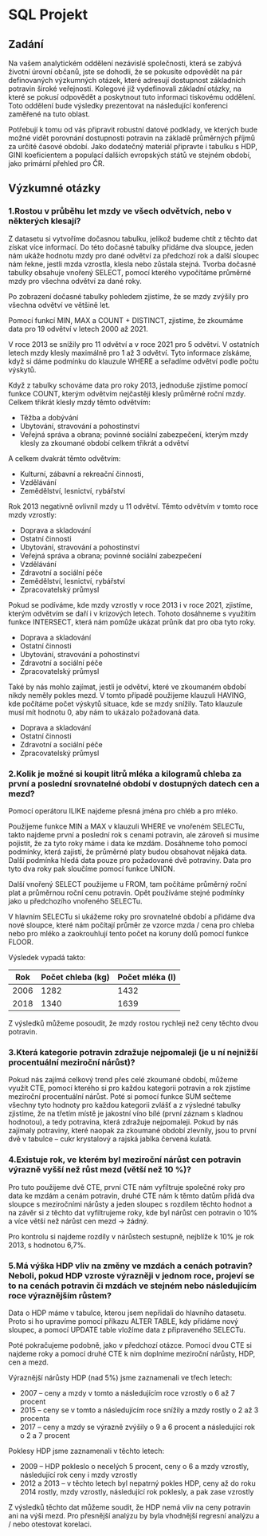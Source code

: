 # SQL Projekt

## Zadání

Na vašem analytickém oddělení nezávislé společnosti, která se zabývá životní úrovní občanů, jste se dohodli, že se pokusíte odpovědět na pár definovaných výzkumných otázek, které adresují dostupnost základních potravin široké veřejnosti. Kolegové již vydefinovali základní otázky, na které se pokusí odpovědět a poskytnout tuto informaci tiskovému oddělení. Toto oddělení bude výsledky prezentovat na následující konferenci zaměřené na tuto oblast.

Potřebují k tomu od vás připravit robustní datové podklady, ve kterých bude možné vidět porovnání dostupnosti potravin na základě průměrných příjmů za určité časové období.
Jako dodatečný materiál připravte i tabulku s HDP, GINI koeficientem a populací dalších evropských států ve stejném období, jako primární přehled pro ČR.

## Výzkumné otázky
### 1.Rostou v průběhu let mzdy ve všech odvětvích, nebo v některých klesají?

Z datasetu si vytvoříme dočasnou tabulku, jelikož budeme chtít z těchto dat získat více informací. Do této dočasné tabulky přidáme dva sloupce, jeden nám ukáže hodnotu mzdy pro dané odvětví za předchozí rok a další sloupec nám řekne, jestli mzda vzrostla, klesla nebo zůstala stejná. Tvorba dočasné tabulky obsahuje vnořený SELECT, pomocí kterého vypočítáme průměrné mzdy pro všechna odvětví za dané roky.  

Po zobrazení dočasné tabulky pohledem zjistíme, že se mzdy zvýšily pro všechna odvětví ve většině let.  

Pomocí funkcí MIN, MAX a COUNT + DISTINCT, zjistíme, že zkoumáme data pro 19 odvětví v letech 2000 až 2021.   

V roce 2013 se snížily pro 11 odvětví a v roce 2021 pro 5 odvětví. V ostatních letech mzdy klesly maximálně pro 1 až 3 odvětví. Tyto informace získáme, když si dáme podmínku do klauzule WHERE a seřadíme odvětví podle počtu výskytů.

Když z tabulky schováme data pro roky 2013, jednoduše zjistíme pomocí funkce COUNT, kterým odvětvím nejčastěji klesly průměrné roční mzdy.   
Celkem třikrát klesly mzdy těmto odvětvím:
 - Těžba a dobývání
 - Ubytování, stravování a pohostinství
 - Veřejná správa a obrana; povinné sociální zabezpečení, kterým mzdy klesly za zkoumané období celkem třikrát a odvětví

A celkem dvakrát těmto odvětvím:
 - Kulturní, zábavní a rekreační činnosti,
 - Vzdělávání
 - Zemědělství, lesnictví, rybářství

Rok 2013 negativně ovlivnil mzdy u 11 odvětví. Těmto odvětvím v tomto roce mzdy vzrostly:
 - Doprava a skladování
 - Ostatní činnosti
 - Ubytování, stravování a pohostinství
 - Veřejná správa a obrana; povinné sociální zabezpečení
 - Vzdělávání
 - Zdravotní a sociální péče
 - Zemědělství, lesnictví, rybářství
 - Zpracovatelský průmysl

Pokud se podíváme, kde mzdy vzrostly v roce 2013 i v roce 2021, zjistíme, kterým odvětvím se daří i v krizových letech. Tohoto dosáhneme s využitím funkce INTERSECT, která nám pomůže ukázat průnik dat pro oba tyto roky.
 - Doprava a skladování
 - Ostatní činnosti
 - Ubytování, stravování a pohostinství
 - Zdravotní a sociální péče
 - Zpracovatelský průmysl

Také by nás mohlo zajímat, jestli je odvětví, které ve zkoumaném období nikdy neměly pokles mezd.
V tomto případě použijeme klauzuli HAVING, kde počítáme počet výskytů situace, kde se mzdy snížily. Tato klauzule musí mít hodnotu 0, aby nám to ukázalo požadovaná data.
 - Doprava a skladování
 - Ostatní činnosti
 - Zdravotní a sociální péče
 - Zpracovatelský průmysl

### 2.Kolik je možné si koupit litrů mléka a kilogramů chleba za první a poslední srovnatelné období v dostupných datech cen a mezd?
Pomocí operátoru ILIKE najdeme přesná jména pro chléb a pro mléko.

Použijeme funkce MIN a MAX v klauzuli WHERE ve vnořeném SELECTu, takto najdeme první a poslední rok s cenami potravin, ale zároveň si musíme pojistit, že za tyto roky máme i data ke mzdám. Dosáhneme toho pomocí podmínky, která zajistí, že průměrné platy budou obsahovat nějaká data. Další podmínka hledá data pouze pro požadované dvě potraviny. Data pro tyto dva roky pak sloučíme pomocí funkce UNION.

Další vnořený SELECT použijeme u FROM, tam počítáme průměrný roční plat a průměrnou roční cenu potravin. Opět používáme stejné podmínky jako u předchozího vnořeného SELECTu.

V hlavním SELECTu si ukážeme roky pro srovnatelné období a přidáme dva nové sloupce, které nám počítají průměr ze vzorce mzda / cena pro chleba nebo pro mléko a zaokrouhlují tento počet na koruny dolů pomocí funkce FLOOR.

Výsledek vypadá takto:

| Rok  | Počet chleba (kg) | Počet mléka (l) |
|------|-------------------|-----------------|
| 2006 | 1282              | 1432            |
| 2018 | 1340              | 1639            | 

Z výsledků můžeme posoudit, že mzdy rostou rychleji než ceny těchto dvou potravin.

### 3.Která kategorie potravin zdražuje nejpomaleji (je u ní nejnižší procentuální meziroční nárůst)?
Pokud nás zajímá celkový trend přes celé zkoumané období, můžeme využít CTE, pomocí kterého si pro každou kategorii potravin a rok zjistíme meziroční procentuální nárůst. Poté si pomocí funkce SUM sečteme všechny tyto hodnoty pro každou kategorii zvlášť a z výsledné tabulky zjistíme, že na třetím místě je jakostní víno bílé (první záznam s kladnou hodnotou), a tedy potravina, která zdražuje nejpomaleji. Pokud by nás zajímaly potraviny, které naopak za zkoumané období zlevnily, jsou to první dvě v tabulce – cukr krystalový a rajská jablka červená kulatá.

### 4.Existuje rok, ve kterém byl meziroční nárůst cen potravin výrazně vyšší než růst mezd (větší než 10 %)?
Pro tuto použijeme dvě CTE, první CTE nám vyfiltruje společné roky pro data ke mzdám a cenám potravin, druhé CTE nám k těmto datům přidá dva sloupce s meziročními nárůsty a jeden sloupec s rozdílem těchto hodnot a na závěr si z těchto dat vyfiltrujeme roky, kde byl nárůst cen potravin o 10% a více větší než nárůst cen mezd -> žádný. 

Pro kontrolu si najdeme rozdíly v nárůstech sestupně, nejblíže k 10% je rok 2013, s hodnotou 6,7%.

### 5.Má výška HDP vliv na změny ve mzdách a cenách potravin? Neboli, pokud HDP vzroste výrazněji v jednom roce, projeví se to na cenách potravin či mzdách ve stejném nebo následujícím roce výraznějším růstem?
Data o HDP máme v tabulce, kterou jsem nepřidali do hlavního datasetu. Proto si ho upravíme pomocí příkazu ALTER TABLE, kdy přidáme nový sloupec, a pomocí UPDATE table vložíme data z připraveného SELECTu.

Poté pokračujeme podobně, jako v předchozí otázce. Pomocí dvou CTE si najdeme roky a pomocí druhé CTE k nim doplníme meziroční nárůsty, HDP, cen a mezd.

Výraznější nárůsty HDP (nad 5%) jsme zaznamenali ve třech letech:
 - 2007 – ceny a mzdy v tomto a následujícím roce vzrostly o 6 až 7 procent
 - 2015 – ceny se v tomto a následujícím roce snížily a mzdy rostly o 2 až 3 procenta
 - 2017 – ceny a mzdy se výrazně zvýšily o 9 a 6 procent a následující rok o 2 a 7 procent

Poklesy HDP jsme zaznamenali v těchto letech:
 - 2009 – HDP pokleslo o necelých 5 procent, ceny o 6 a mzdy vzrostly, následující rok ceny i mzdy vzrostly
 - 2012 a 2013 – v těchto letech byl nepatrný pokles HDP, ceny až do roku 2014 rostly, mzdy vzrostly, následující rok poklesly, a pak zase vzrostly

Z výsledků těchto dat můžeme soudit, že HDP nemá vliv na ceny potravin ani na výši mezd.
Pro přesnější analýzu by byla vhodnější regresní analýzu a / nebo otestovat korelaci.


